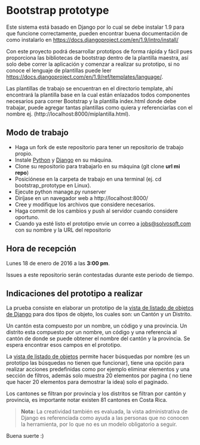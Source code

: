 # Bootstrap prototype

Este sistema está basado en Django por lo cual se debe instalar 1.9 para que funcione correctamente, pueden encontrar buena documentación de como instalarlo en https://docs.djangoproject.com/en/1.9/intro/install/

Con este proyecto podrá desarrollar prototipos de forma rápida y fácil pues proporciona las  bibliotecas de bootstrap dentro de la plantilla maestra, así solo debe correr la aplicación y comenzar a realizar su prototipo, si no conoce el lenguaje de plantillas puede leer https://docs.djangoproject.com/en/1.9/ref/templates/language/. 

Las plantillas de trabajo se encuentran en el directorio template, ahí encontrará la plantilla base en la cual están enlazados  todos componentes necesarios para correr Bootstrap y la plantilla index.html donde debe trabajar, puede agregar tantas plantillas como quiera y referenciarlas con el nombre ej. (http://localhost:8000/miplantilla.html).

## Modo de trabajo

* Haga un fork de este repositorio para tener un repositorio de trabajo propio.
* Instale [Python](https://www.python.org/) y [Django](https://www.djangoproject.com/download/) en su máquina.
* Clone su repositorio para trabajarlo en su máquina (git clone **url mi repo**)
* Posiciónese en la carpeta de trabajo en una terminal (ej. cd bootstrap_prototype en Linux).
* Ejecute python manage.py runserver
* Diríjase en un navegador web a http://localhost:8000/
* Cree y modifique los archivos que considere necesarios.
* Haga commit de los cambios y push al servidor cuando considere oportuno.
* Cuando ya esté listo el prototipo envíe un correo a jobs@solvosoft.com con su nombre y la URL del repositorio

## Hora de recepción 

Lunes 18 de enero de 2016 a las **3:00 pm**.

Issues a este repositorio serán contestadas durante este periodo de tiempo.

## Indicaciones del prototipo a realizar

La prueba consiste en elaborar un prototipo de la [vista de listado de objetos de Django](https://docs.djangoproject.com/en/1.9/ref/contrib/admin/#django.contrib.admin.ModelAdmin.list_filter) para dos tipos de objeto, los cuales son: un Cantón y un Distrito.

Un cantón esta compuesto por un nombre, un código y una provincia.  Un distrito esta compuesto por un nombre, un código y una referencia al cantón de donde se puede obtener el nombre del cantón y la provincia. Se espera encontrar esos campos en el prototipo.

La [vista de listado de objetos](https://docs.djangoproject.com/en/1.9/ref/contrib/admin/#django.contrib.admin.ModelAdmin.list_filter) permite hacer búsquedas por nombre (es un prototipo las búsquedas no tienen que funcionar), tiene una opción para realizar acciones predefinidas como por ejemplo eliminar elementos y una sección de filtros, además solo muestra 20 elementos por pagina ( no tiene que hacer 20 elementos para demostrar la idea) solo el paginado.

Los cantones se filtran por provincia y los distritos se filtran por cantón y provincia, es importante notar existen 81 cantones en Costa Rica.

> **Nota:** La creatividad también es evaluada, la vista administrativa de Django es referenciada como ayuda a las personas que no conocen la herramienta, por lo que no es un modelo obligatorio a seguir.

Buena suerte :)
